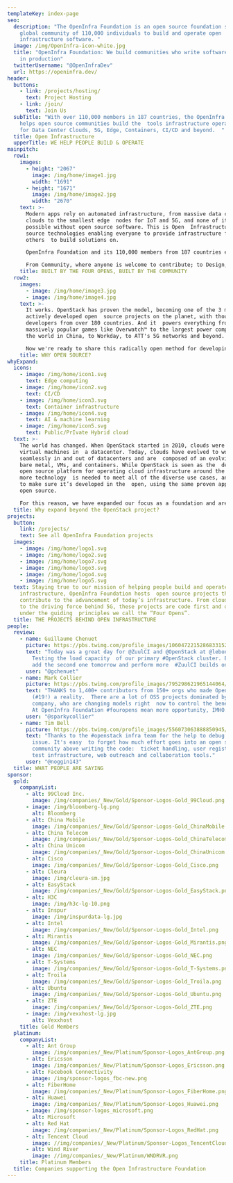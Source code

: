 ```yaml
---
templateKey: index-page
seo:
  description: "The OpenInfra Foundation is an open source foundation supporting a
    global community of 110,000 individuals to build and operate open
    infrastructure software. "
  image: /img/OpenInfra-icon-white.jpg
  title: "OpenInfra Foundation: We build communities who write software that runs
    in production"
  twitterUsername: "@OpenInfraDev"
  url: https://openinfra.dev/
header:
  buttons:
    - link: /projects/hosting/
      text: Project Hosting
    - link: /join/
      text: Join Us
  subTitle: "With over 110,000 members in 187 countries, the OpenInfra Foundation
    helps open source communities build the  tools infrastructure operators need
    for Data Center Clouds, 5G, Edge, Containers, CI/CD and beyond.  "
  title: Open Infrastructure
  upperTitle: WE HELP PEOPLE BUILD & OPERATE
mainpitch:
  row1:
    images:
      - height: "2067"
        image: /img/home/image1.jpg
        width: "1691"
      - height: "1671"
        image: /img/home/image2.jpg
        width: "2670"
    text: >-
      Modern apps rely on automated infrastructure, from massive data center
      clouds to the smallest edge  nodes for IoT and 5G, and none of it is
      possible without open source software. This is Open  Infrastructure: open
      source technologies enabling everyone to provide infrastructure for
      others  to build solutions on.

      OpenInfra Foundation and its 110,000 members from 187 countries exist to ensure each open source component is  built and tested together, collaboratively, with a radical approach to openness we call the  Four Opens: Open Source, Development, Design and Community.

      From Community, where anyone is welcome to contribute; to Design, where diverse ideas are shared  before the coding begins; to Development, when every patch is visible and tested before it lands;  to the Source code itself, which is shared with the world: each is critical to how we deliver  open source.
    title: BUILT BY THE FOUR OPENS, BUILT BY THE COMMUNITY
  row2:
    images:
      - image: /img/home/image3.jpg
      - image: /img/home/image4.jpg
    text: >-
      It works. OpenStack has proven the model, becoming one of the 3 most
      actively developed open  source projects on the planet, with thousands of
      developers from over 180 countries. And it  powers everything from
      massively popular games like Overwatch™ to the largest power company  in
      the world in China, to Workday, to ATT's 5G networks and beyond.

      Now we're ready to share this radically open method for developing open source software with  the world beyond OpenStack, helping people build and operate open infrastructure.
    title: WHY OPEN SOURCE?
whyExpand:
  icons:
    - image: /img/home/icon1.svg
      text: Edge computing
    - image: /img/home/icon2.svg
      text: CI/CD
    - image: /img/home/icon3.svg
      text: Container infrastructure
    - image: /img/home/icon4.svg
      text: AI & machine learning
    - image: /img/home/icon5.svg
      text: Public/PrIvate Hybrid cloud
  text: >-
    The world has changed. When OpenStack started in 2010, clouds were mainly in
    virtual machines in  a datacenter. Today, clouds have evolved to work
    seamlessly in and out of datacenters and are  composed of an evolving mix of
    bare metal, VMs, and containers. While OpenStack is seen as the  de facto
    open source platform for operating cloud infrastructure around the world,
    more technology  is needed to meet all of the diverse use cases, and we want
    to make sure it’s developed in the  open, using the same proven approach to
    open source.

    For this reason, we have expanded our focus as a foundation and are helping to establish new open  source communities to advance areas where technology can successfully contribute to the development  of open infrastructure: AI/Machine Learning, CI/CD, Container Infrastructure, Edge Computing and  of course, Public, Private and Hybrid Clouds.
  title: Why expand beyond the OpenStack project?
projects:
  button:
    link: /projects/
    text: See all OpenInfra Foundation projects
  images:
    - image: /img/home/logo1.svg
    - image: /img/home/logo2.svg
    - image: /img/home/logo7.svg
    - image: /img/home/logo3.svg
    - image: /img/home/logo4.svg
    - image: /img/home/logo5.svg
  text: Staying true to our mission of helping people build and operate open
    infrastructure, OpenInfra Foundation hosts  open source projects that
    contribute to the advancement of today’s infrastructure. From cloud  hosting
    to the driving force behind 5G, these projects are code first and operate
    under the guiding  principles we call the “Four Opens”.
  title: THE PROJECTS BEHIND OPEN INFRASTRUCTURE
people:
  review:
    - name: Guillaume Chenuet
      picture: https://pbs.twimg.com/profile_images/1060472215286833152/cqMbWgDq_bigger.jpg
      text: "Today was a great day for @ZuulCI and @OpenStack at @leboncoinEng!
        Testing the load capacity  of our primary #OpenStack cluster. Excited to
        add the second one tomorrow and perform more  #ZuulCI builds on them!"
      user: "@gchenuet"
    - name: Mark Collier
      picture: https://pbs.twimg.com/profile_images/795298621965144064/rbQvkw0c_bigger.jpg
      text: "THANKS to 1,400+ contributors from 150+ orgs who made OpenStack Stein
        (#19!) a reality.  There are a lot of OSS projects dominated by one
        company, who are changing models right  now to control the benefits($).
        At OpenInfra Foundation #fouropens mean more opportunity, IMHO."
      user: "@sparkycollier"
    - name: Tim Bell
      picture: https://pbs.twimg.com/profile_images/556073063888850945/xCO4x5vO_bigger.jpeg
      text: "Thanks to the #openstack infra team for the help to debug a mailing list
        issue. It's easy  to forget how much effort goes into an open source
        community above writing the code:  ticket handling, user registration,
        test infrastructure, web outreach and collaboration tools."
      user: "@noggin143"
  title: WHAT PEOPLE ARE SAYING
sponsor:
  gold:
    companyList:
      - alt: 99Cloud Inc.
        image: /img/companies/_New/Gold/Sponsor-Logos-Gold_99Cloud.png
      - image: /img/bloomberg-lg.png
        alt: Bloomberg
      - alt: China Mobile
        image: /img/companies/_New/Gold/Sponsor-Logos-Gold_ChinaMobile.png
      - alt: China Telecom
        image: /img/companies/_New/Gold/Sponsor-Logos-Gold_ChinaTelecom.png
      - alt: China Unicom
        image: /img/companies/_New/Gold/Sponsor-Logos-Gold_ChinaUnicom.png
      - alt: Cisco
        image: /img/companies/_New/Gold/Sponsor-Logos-Gold_Cisco.png
      - alt: Cleura
        image: /img/cleura-sm.jpg
      - alt: EasyStack
        image: /img/companies/_New/Gold/Sponsor-Logos-Gold_EasyStack.png
      - alt: H3C
        image: /img/h3c-lg-10.png
      - alt: Inspur
        image: /img/inspurdata-lg.jpg
      - alt: Intel
        image: /img/companies/_New/Gold/Sponsor-Logos-Gold_Intel.png
      - alt: Mirantis
        image: /img/companies/_New/Gold/Sponsor-Logos-Gold_Mirantis.png
      - alt: NEC
        image: /img/companies/_New/Gold/Sponsor-Logos-Gold_NEC.png
      - alt: T-Systems
        image: /img/companies/_New/Gold/Sponsor-Logos-Gold_T-Systems.png
      - alt: Troila
        image: /img/companies/_New/Gold/Sponsor-Logos-Gold_Troila.png
      - alt: Ubuntu
        image: /img/companies/_New/Gold/Sponsor-Logos-Gold_Ubuntu.png
      - alt: ZTE
        image: /img/companies/_New/Gold/Sponsor-Logos-Gold_ZTE.png
      - image: /img/vexxhost-lg.jpg
        alt: Vexxhost
    title: Gold Members
  platinum:
    companyList:
      - alt: Ant Group
        image: /img/companies/_New/Platinum/Sponsor-Logos_AntGroup.png
      - alt: Ericsson
        image: /img/companies/_New/Platinum/Sponsor-Logos_Ericsson.png
      - alt: Facebook Connectivity
        image: /img/sponsor-logos_fbc-new.png
      - alt: FiberHome
        image: /img/companies/_New/Platinum/Sponsor-Logos_FiberHome.png
      - alt: Huawei
        image: /img/companies/_New/Platinum/Sponsor-Logos_Huawei.png
      - image: /img/sponsor-logos_microsoft.png
        alt: Microsoft
      - alt: Red Hat
        image: /img/companies/_New/Platinum/Sponsor-Logos_RedHat.png
      - alt: Tencent Cloud
        image: //img/companies/_New/Platinum/Sponsor-Logos_TencentCloud.png
      - alt: Wind River
        image: //img/companies/_New/Platinum/WNDRVR.png
    title: Platinum Members
  title: Companies supporting the Open Infrastructure Foundation
---
```

